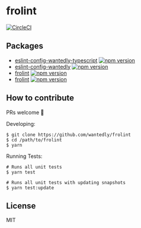 # frolint

[![CircleCI](https://circleci.com/gh/wantedly/frolint/tree/master.svg?style=svg)](https://circleci.com/gh/wantedly/frolint/tree/master)

## Packages

- [eslint-config-wantedly-typescript](https://github.com/wantedly/frolint/tree/master/packages/eslint-config-wantedly-typescript) [![npm version](https://badge.fury.io/js/eslint-config-wantedly-typescript.svg)](https://badge.fury.io/js/eslint-config-wantedly-typescript)
- [eslint-config-wantedly](https://github.com/wantedly/frolint/tree/master/packages/eslint-config-wantedly) [![npm version](https://badge.fury.io/js/eslint-config-wantedly.svg)](https://badge.fury.io/js/eslint-config-wantedly)
- [frolint](https://github.com/wantedly/frolint/tree/master/packages/frolint) [![npm version](https://badge.fury.io/js/frolint.svg)](https://badge.fury.io/js/frolint)
- [frolint](https://github.com/wantedly/frolint/tree/master/packages/prettier-config-wantedly) [![npm version](https://badge.fury.io/js/prettier-config-wantedly.svg)](https://badge.fury.io/js/prettier-config-wantedly)

## How to contribute

PRs welcome 🎉

Developing:

```
$ git clone https://github.com/wantedly/frolint
$ cd /path/to/frolint
$ yarn
```

Running Tests:

```
# Runs all unit tests
$ yarn test

# Runs all unit tests with updating snapshots
$ yarn test:update
```

## License

MIT
